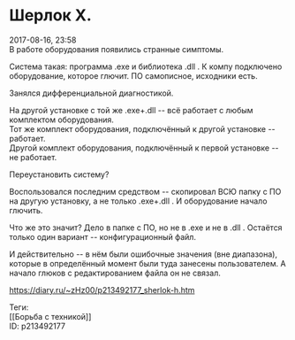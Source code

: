 Шерлок Х.
==========

   
 2017-08-16, 23:58   
  В работе оборудования появились странные симптомы.   
   
 Система такая: программа .exe и библиотека .dll . К компу подключено оборудование, которое глючит. ПО самописное, исходники есть.   
   
 Занялся дифференциальной диагностикой.   
   
 На другой установке с той же .exe+.dll -- всё работает с любым комплектом оборудования.   
 Тот же комплект оборудования, подключённый к другой установке -- работает.   
 Другой комплект оборудования, подключённый к первой установке -- не работает.   
   
 Переустановить систему?   
   
 Воспользовался последним средством -- скопировал ВСЮ папку с ПО на другую установку, а не только .exe+.dll . И оборудование начало глючить.   
   
 Что же это значит? Дело в папке с ПО, но не в .exe и не в .dll . Остаётся только один вариант -- конфигурационный файл.   
   
 И действительно -- в нём были ошибочные значения (вне диапазона), которые в определённый момент были туда занесены пользователем. А начало глюков с редактированием файла он не связал.   
    
 <https://diary.ru/~zHz00/p213492177_sherlok-h.htm>   
   
 Теги:   
 [[Борьба с техникой]]   
 ID: p213492177